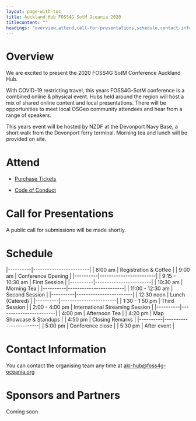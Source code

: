 ```yaml
---
layout: page-with-toc
title: Auckland Hub FOSS4G SotM Oceania 2020
titlecontent: ""
headings: "overview,attend,call-for-presentations,schedule,contact-information,sponsors-and-partners"
---
```



# Overview

We are excited to present the 2020 FOSS4G SotM Conference Auckland Hub.

With COVID-19 restricting travel, this years FOSS4G-SotM conference is a combined online & physical event. Hubs held around the region will host a mix of shared online content and local presentations. There will be opportunities to meet local OSGeo community attendees and hear from a range of speakers.

This years event will be hosted by NZDF at the Devonport Navy Base, a short walk from the Devonport ferry terminal. Morning tea and lunch will be provided on site.

# Attend

  * [Purchase Tickets](https://ti.to/foss4g-oceania/2020-auckland-hub/)

  * [Code of Conduct](/codeofconduct)

# Call for Presentations

A public call for submissions will be made shortly.

# Schedule



|----------|------------------------|
|  8:00 am | Registration & Coffee  |
|  9:00 am | Conference Opening     |
|----------|------------------------|
|  9:15 - 10:30 am | First Session  |
|----------|------------------------|
| 10:30 am | Morning Tea            |
|----------|------------------------|
| 11:00 - 12:30 am | Second Session |
|----------|------------------------|
| 12:30 noon | Lunch (Catered)      |
|----------|------------------------|
|  1:30 - 1:50 pm | Third Session   |
|  2:00 - 4:00 pm | International Streaming Session |
|----------|------------------------|
|  4:00 pm | Afternoon Tea          |
|  4:20 pm | Map Showcase & Standups |
|  4:50 pm | Closing Remarks        |
|----------|------------------------|
|  5:00 pm | Conference close       |
|  5:30 pm | After event            |



# Contact Information

You can contact the organising team any time at [akl-hub@foss4g-oceania.org](mailto:akl-hub@foss4g-oceania.org)

# Sponsors and Partners

Coming soon
